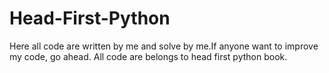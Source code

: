 # Head-First-Python
Here all code are written by me and solve by me.If anyone want to improve my code, go ahead. All code are belongs to head first python book.
